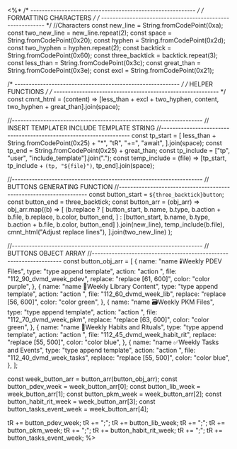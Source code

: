 <%*
/* ---------------------------------------------------------- */
/*                    FORMATTING CHARACTERS                   */
/* ---------------------------------------------------------- */
//Characters
const new_line = String.fromCodePoint(0xa);
const two_new_line = new_line.repeat(2);
const space = String.fromCodePoint(0x20);
const hyphen = String.fromCodePoint(0x2d);
const two_hyphen = hyphen.repeat(2);
const backtick = String.fromCodePoint(0x60);
const three_backtick = backtick.repeat(3);
const less_than = String.fromCodePoint(0x3c);
const great_than = String.fromCodePoint(0x3e);
const excl = String.fromCodePoint(0x21);

/* ---------------------------------------------------------- */
/*                      HELPER FUNCTIONS                      */
/* ---------------------------------------------------------- */
const cmnt_html = (content) =>
  [less_than + excl + two_hyphen, content, two_hyphen + great_than].join(space);

//-------------------------------------------------------------------
// INSERT TEMPLATER INCLUDE TEMPLATE STRING
//-------------------------------------------------------------------
const tp_start = [
  less_than + String.fromCodePoint(0x25) + "*",
  "tR",
  "+=",
  "await",
].join(space);
const tp_end = String.fromCodePoint(0x25) + great_than;
const tp_include = ["tp", "user", "include_template"].join(".");
const temp_include = (file) =>
  [tp_start, tp_include + `(tp, "${file}")`, tp_end].join(space);

//-------------------------------------------------------------------
// BUTTONS GENERATING FUNCTION
//-------------------------------------------------------------------
const button_start = `${three_backtick}button`;
const button_end = three_backtick;
const button_arr = (obj_arr) =>
  obj_arr.map((b) =>
    [
      (b.replace
        ? [
            button_start,
            b.name,
            b.type,
            b.action + b.file,
            b.replace,
            b.color,
            button_end,
          ]
        : [button_start, b.name, b.type, b.action + b.file, b.color, button_end]
      ).join(new_line),
      temp_include(b.file),
      cmnt_html("Adjust replace lines"),
    ].join(two_new_line)
  );

//-------------------------------------------------------------------
// BUTTONS OBJECT ARRAY
//-------------------------------------------------------------------
const button_obj_arr = [
  {
    name: "name 🕯️Weekly PDEV Files",
    type: "type append template",
    action: "action ",
    file: "112_90_dvmd_week_pdev",
    replace: "replace [61, 600]",
    color: "color purple",
  },
  {
    name: "name 🏫Weekly Library Content",
    type: "type append template",
    action: "action ",
    file: "112_60_dvmd_week_lib",
    replace: "replace [56, 600]",
    color: "color green",
  },
  {
    name: "name 🗃️Weekly PKM Files",
    type: "type append template",
    action: "action ",
    file: "112_70_dvmd_week_pkm",
    replace: "replace [63, 600]",
    color: "color green",
  },
  {
    name: "name 🦾Weekly Habits and Rituals",
    type: "type append template",
    action: "action ",
    file: "112_45_dvmd_week_habit_rit",
    replace: "replace [55, 500]",
    color: "color blue",
  },
  {
    name: "name ✅Weekly Tasks and Events",
    type: "type append template",
    action: "action ",
    file: "112_40_dvmd_week_tasks",
    replace: "replace [55, 500]",
    color: "color blue",
  },
];

const week_button_arr = button_arr(button_obj_arr);
const button_pdev_week = week_button_arr[0];
const button_lib_week = week_button_arr[1];
const button_pkm_week = week_button_arr[2];
const button_habit_rit_week = week_button_arr[3];
const button_tasks_event_week = week_button_arr[4];

tR += button_pdev_week;
tR += ";";
tR += button_lib_week;
tR += ";";
tR += button_pkm_week;
tR += ";";
tR += button_habit_rit_week;
tR += ";";
tR += button_tasks_event_week;
%>
